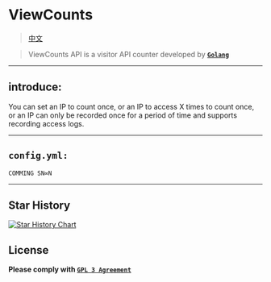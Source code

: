 # ViewCounts

> [中文](README.MD)

> ViewCounts API is a visitor API counter developed by [**`Golang`**](https://go.dev)

---

## introduce:

You can set an IP to count once, or an IP to access X times to count once, or an IP can only be recorded once for a period of time and supports recording access logs.

---

## `config.yml:`

```
COMMING SN∞N
```

---

## Star History

<a href="https://star-history.com/#Sn0wo2/ViewCounts&Date">
  <picture>
    <source media="(prefers-color-scheme: dark)" srcset="https://api.star-history.com/svg?repos=Sn0wo2/ViewCounts&type=Date&theme=dark" />
    <source media="(prefers-color-scheme: light)" srcset="https://api.star-history.com/svg?repos=Sn0wo2/ViewCounts&type=Date" />
    <img alt="Star History Chart" src="https://api.star-history.com/svg?repos=Sn0wo2/ViewCounts&type=Date" />
  </picture>
</a>

## License

**Please comply with [`GPL 3 Agreement`](LICENSE)**
